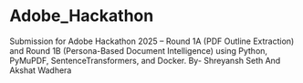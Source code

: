 # Adobe_Hackathon
Submission for Adobe Hackathon 2025 – Round 1A (PDF Outline Extraction) and Round 1B (Persona-Based Document Intelligence) using Python, PyMuPDF, SentenceTransformers, and Docker.
By- Shreyansh Seth And Akshat Wadhera
